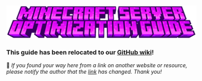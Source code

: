 ![](https://github.com/SytexMC/Minecraft-Server-Optimization/blob/main/Image.png)

### This guide has been relocated to our [GitHub wiki](https://github.com/SytexMC/Minecraft-Server-Optimization/wiki)!

:link: *If you found your way here from a link on another website or resource, please notify the author that the [link](https://github.com/SytexMC/Minecraft-Server-Optimization/wiki) has changed. Thank you!*
